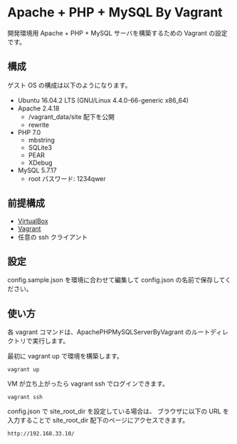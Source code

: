 # Apache + PHP + MySQL By Vagrant

開発環境用 Apache + PHP + MySQL サーバを構築するための Vagrant の設定です。

## 構成

ゲスト OS の構成は以下のようになります。

 - Ubuntu 16.04.2 LTS (GNU/Linux 4.4.0-66-generic x86_64)　
 - Apache 2.4.18
   - /vagrant_data/site 配下を公開
   - rewrite
 - PHP 7.0
   - mbstring
   - SQLite3
   - PEAR
   - XDebug
 - MySQL 5.7.17
   - root パスワード: 1234qwer

## 前提構成

 - [VirtualBox](https://www.virtualbox.org/)
 - [Vagrant](https://www.vagrantup.com/)
 - 任意の ssh クライアント

## 設定

config.sample.json を環境に合わせて編集して config.json の名前で保存してください。

## 使い方

各 vagrant コマンドは、ApachePHPMySQLServerByVagrant のルートディレクトリで実行します。

最初に vagrant up で環境を構築します。

```
vagrant up
```

VM が立ち上がったら vagrant ssh でログインできます。

```
vagrant ssh
```

config.json で site_root_dir を設定している場合は、
ブラウザに以下の URL を入力することで site_root_dir 配下のページにアクセスできます。

```
http://192.168.33.10/
```
